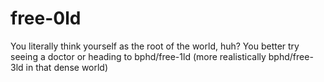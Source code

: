 # free-0ld

You literally think yourself as the root of the world, huh? You better try seeing a doctor or heading to bphd/free-1ld (more realistically bphd/free-3ld in that dense world)
